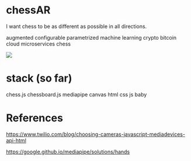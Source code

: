 # chessAR
I want chess to be as different as possible in all directions.

augmented configurable parametrized machine learning crypto bitcoin cloud microservices chess

<img src="https://i.imgur.com/lBmKxjf.png"></img>


# stack (so far)
chess.js
chessboard.js
mediapipe
canvas
html css js baby

# References

https://www.twilio.com/blog/choosing-cameras-javascript-mediadevices-api-html

https://google.github.io/mediapipe/solutions/hands
